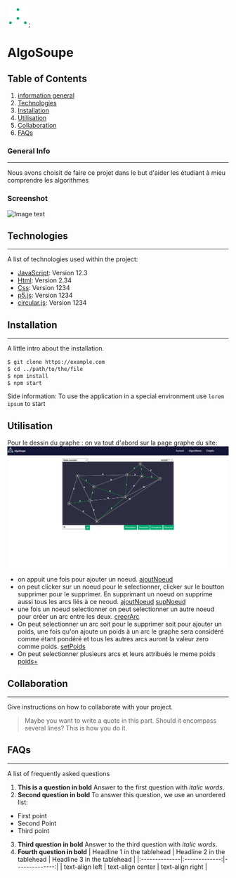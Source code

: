 ![logo](images/logo.png);

# AlgoSoupe

## Table of Contents

1. [information general](#general-info)
2. [Technologies](#technologies)
3. [Installation](#installation)
4. [Utilisation](#Utilisation)
5. [Collaboration](#collaboration)
6. [FAQs](#faqs)

### General Info

---

Nous avons choisit de faire ce projet dans le but d'aider les étudiant à mieu comprendre les algorithmes

### Screenshot

![Image text](https://www.united-internet.de/fileadmin/user_upload/Brands/Downloads/Logo_IONOS_by.jpg)

## Technologies

---

A list of technologies used within the project:

- [JavaScript](https://example.com): Version 12.3
- [Html](https://example.com): Version 2.34
- [Css](https://example.com): Version 1234
- [p5.js](https://example.com): Version 1234
- [circular.js](https://example.com): Version 1234

## Installation

---

A little intro about the installation.

```
$ git clone https://example.com
$ cd ../path/to/the/file
$ npm install
$ npm start
```

Side information: To use the application in a special environment use `lorem ipsum` to start

## Utilisation

Pour le dessin du graphe : on va tout d'abord sur la page graphe du site:
![pageGraphe](images/algoPage.png)

- on appuit une fois pour ajouter un noeud.
  [ajoutNoeud](images/ajoutNoeud.gif)
- on peut clicker sur un noeud pour le selectionner, clicker sur le boutton supprimer pour le supprimer. En supprimant un noeud on supprime aussi tous les arcs liés à ce neoud.
  [ajoutNoeud](images/ajoutNoeud.gif)
  [supNoeud](images/supNoeud.gif)
- une fois un noeud selectionner on peut selectionner un autre noeud pour créer un arc entre les deux.
  [creerArc](images/ajoutArc.gif)
- On peut selectionner un arc soit pour le supprimer soit pour ajouter un poids, une fois qu'on ajoute un poids à un arc le graphe sera considéré comme étant pondéré et tous les autres arcs auront la valeur zero comme poids.
  [setPoids](images/supPoids.gif)
- On peut selectionner plusieurs arcs et leurs attribués le meme poids
  [poids+](images/poids%2B.gif)

## Collaboration

---

Give instructions on how to collaborate with your project.

> Maybe you want to write a quote in this part.
> Should it encompass several lines?
> This is how you do it.

## FAQs

---

A list of frequently asked questions

1. **This is a question in bold**
   Answer to the first question with _italic words_.
2. **Second question in bold**
   To answer this question, we use an unordered list:

- First point
- Second Point
- Third point

3. **Third question in bold**
   Answer to the third question with _italic words_.
4. **Fourth question in bold**
   | Headline 1 in the tablehead | Headline 2 in the tablehead | Headline 3 in the tablehead |
   |:--------------|:-------------:|--------------:|
   | text-align left | text-align center | text-align right |

